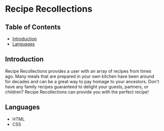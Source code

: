 # Recipe Recollections

## Table of Contents

- [Introduction](#introduction)
- [Languages](#languages)

## Introduction

Recipe Recollections provides a user with an array of recipes from times ago. Many meals that are prepared in your own kitchen have been around for decades and can be a great way to pay homage to your ancestors. Don't have any family recipes guaranteed to delight your guests, partners, or children? Recipe Recollections can provide you with the perfect recipe!

## Languages

- HTML
- CSS
